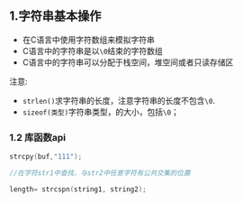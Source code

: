 ## 1.字符串基本操作

* 在C语言中使用字符数组来模拟字符串
* C语言中的字符串是以`\0`结束的字符数组
* C语言中的字符串可以分配于栈空间，堆空间或者只读存储区

注意:

* `strlen()`求字符串的长度，注意字符串的长度不包含`\0`.
* `sizeof(类型)`字符串类型，的大小，包括`\0`；

### 1.2 库函数api

```c
strcpy(buf,"111");

//在字符str1中查找，与str2中任意字符有公共交集的位置

length= strcspn(string1, string2);
```